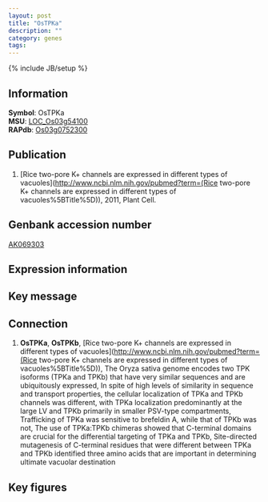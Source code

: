 ```yaml
---
layout: post
title: "OsTPKa"
description: ""
category: genes
tags: 
---
```

{% include JB/setup %}

## Information
__Symbol__: OsTPKa  
__MSU__: [LOC_Os03g54100](http://rice.plantbiology.msu.edu/cgi-bin/ORF_infopage.cgi?orf=LOC_Os03g54100)  
__RAPdb__: [Os03g0752300](http://rapdb.dna.affrc.go.jp/viewer/gbrowse_details/irgsp1?name=Os03g0752300)  

## Publication
1. [Rice two-pore K+ channels are expressed in different types of vacuoles](http://www.ncbi.nlm.nih.gov/pubmed?term=(Rice two-pore K+ channels are expressed in different types of vacuoles%5BTitle%5D)), 2011, Plant Cell.

## Genbank accession number
[AK069303](http://www.ncbi.nlm.nih.gov/nuccore/AK069303)

## Expression information

## Key message

## Connection
1. __OsTPKa__, __OsTPKb__, [Rice two-pore K+ channels are expressed in different types of vacuoles](http://www.ncbi.nlm.nih.gov/pubmed?term=(Rice two-pore K+ channels are expressed in different types of vacuoles%5BTitle%5D)),  The Oryza sativa genome encodes two TPK isoforms (TPKa and TPKb) that have very similar sequences and are ubiquitously expressed, In spite of high levels of similarity in sequence and transport properties, the cellular localization of TPKa and TPKb channels was different, with TPKa localization predominantly at the large LV and TPKb primarily in smaller PSV-type compartments, Trafficking of TPKa was sensitive to brefeldin A, while that of TPKb was not, The use of TPKa:TPKb chimeras showed that C-terminal domains are crucial for the differential targeting of TPKa and TPKb, Site-directed mutagenesis of C-terminal residues that were different between TPKa and TPKb identified three amino acids that are important in determining ultimate vacuolar destination

## Key figures


